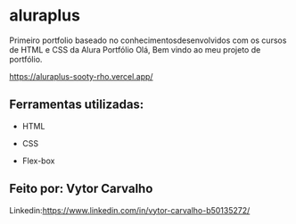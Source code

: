 # aluraplus
Primeiro portfolio baseado no conhecimentosdesenvolvidos com os cursos de HTML e CSS da Alura
 Portfólio 
 Olá, Bem vindo ao meu projeto de portfólio.

https://aluraplus-sooty-rho.vercel.app/

## Ferramentas utilizadas:

* HTML

* CSS

* Flex-box

## Feito por: Vytor Carvalho

Linkedin:https://www.linkedin.com/in/vytor-carvalho-b50135272/

